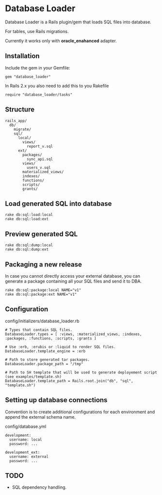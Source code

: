 Database Loader
===============

Database Loader is a Rails plugin/gem that loads SQL files into database.

For tables, use Rails migrations.

Currently it works only with **oracle_enahanced** adapter.

## Installation

Include the gem in your Gemfile:

    gem "database_loader"

In Rails 2.x you also need to add this to you Rakefile

    require "database_loader/tasks"

## Structure

    rails_app/
      db/
        migrate/
        sql/
          local/
            views/
              report_v.sql
          ext/
            packages/
              sync_api.sql
            views/
              users_v.sql
            materialized_views/
            indexes/
            functions/
            scripts/
            grants/

## Load generated SQL into database

    rake db:sql:load:local
    rake db:sql:load:ext

## Preview generated SQL

    rake db:sql:dump:local
    rake db:sql:dump:ext

## Packaging a new release

In case you cannot directly access your external database,
you can generate a package containing all your SQL files and send it to DBA.

    rake db:sql:package:local NAME="v1"
    rake db:sql:package:ext NAME="v1"

## Configuration

config/initializers/database_loader.rb

    # Types that contain SQL files.
    DatabaseLoader.types = [ :views, :materialized_views, :indexes, :packages, :functions, :scripts, :grants ]

    # Use :erb, :erubis or :liquid to render SQL files.
    DatabaseLoader.template_engine = :erb

    # Path to store generated tar packages.
    DatabaseLoader.package_path = "/tmp"

    # Path to SH template that will be used to generate deployement script (see examples/template.sh)
    DatabaseLoader.template_path = Rails.root.join("db", "sql", "template.sh")

## Setting up database connections

Convention is to create additional configurations for
each environment and append the external schema name.

config/database.yml

    development:
      username: local
      password: ...

    development_ext:
      username: external
      password: ...


## TODO

* SQL dependency handling.

